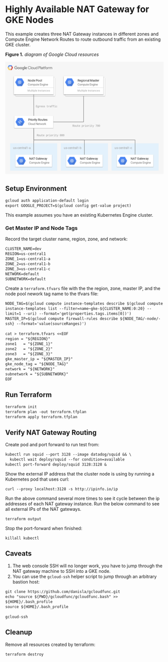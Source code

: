 # Highly Available NAT Gateway for GKE Nodes

This example creates three NAT Gateway instances in different zones and Compute Engine Network Routes to route outbound traffic from an existing GKE cluster.

**Figure 1.** *diagram of Google Cloud resources*

![architecture diagram](./diagram.png)

## Setup Environment

```
gcloud auth application-default login
export GOOGLE_PROJECT=$(gcloud config get-value project)
```

This example assumes you have an existing Kubernetes Engine cluster.

### Get Master IP and Node Tags

Record the target cluster name, region, zone, and network:

```
CLUSTER_NAME=dev
REGION=us-central1
ZONE_1=us-central1-a
ZONE_2=us-central1-b
ZONE_3=us-central1-c
NETWORK=default
SUBNETWORK=default
```

Create a `terraform.tfvars` file with the the region, zone, master IP, and the node pool nework tag name to the tfvars file:

```
NODE_TAG=$(gcloud compute instance-templates describe $(gcloud compute instance-templates list --filter=name~gke-${CLUSTER_NAME:0:20} --limit=1 --uri) --format='get(properties.tags.items[0])')
MASTER_IP=$(gcloud compute firewall-rules describe ${NODE_TAG/-node/-ssh} --format='value(sourceRanges)')

cat > terraform.tfvars <<EOF
region = "${REGION}"
zone1   = "${ZONE_1}"
zone2   = "${ZONE_2}"
zone3   = "${ZONE_3}"
gke_master_ip = "${MASTER_IP}"
gke_node_tag = "${NODE_TAG}"
network = "${NETWORK}"
subnetwork = "${SUBNETWORK}"
EOF
```

## Run Terraform

```
terraform init
terraform plan -out terraform.tfplan
terraform apply terraform.tfplan
```

## Verify NAT Gateway Routing

Create pod and port forward to run test from:

```
kubectl run squid --port 3128 --image datadog/squid && \
  kubectl wait deploy/squid --for condition=available
kubectl port-forward deploy/squid 3128:3128 &
```

Show the external IP address that the cluster node is using by running a Kubernetes pod that uses curl:

```
curl --proxy localhost:3128 -s http://ipinfo.io/ip
```

Run the above command several more times to see it cycle between the ip addresses of each NAT gateway instance. Run the below command to see all external IPs of the NAT gateways.

```
terraform output
```

Stop the port-forward when finished:

```
killall kubectl
```

## Caveats

1. The web console SSH will no longer work, you have to jump through the NAT gateway machine to SSH into a GKE node.
2. You can use the `gcloud-ssh` helper script to jump through an arbitrary bastion host:

```
git clone https://github.com/danisla/gcloudfunc.git
echo "source ${PWD}/gcloudfunc/gcloudfunc.bash" >> ${HOME}/.bash_profile
source ${HOME}/.bash_profile

gcloud-ssh
```

## Cleanup

Remove all resources created by terraform:

```
terraform destroy
```